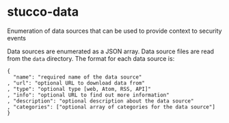 stucco-data
===========

Enumeration of data sources that can be used to provide context to security events

Data sources are enumerated as a JSON array. Data source files are read from the `data` directory. The format for each data source is:

    {
      "name": "required name of the data source"
    , "url": "optional URL to download data from"
    , "type": "optional type [web, Atom, RSS, API]"
    , "info": "optional URL to find out more information"
    , "description": "optional description about the data source"
    , "categories": ["optional array of categories for the data source"]
    }